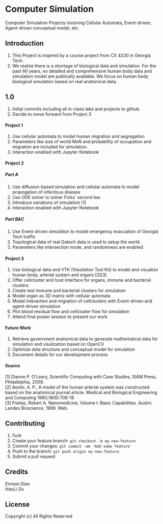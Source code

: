 # Computer Simulation

Computer Simulation Projects involving Cellular Automata, Event-driven, Agent-driven conceptual model, etc.

## Introduction

1. This Project is inspired by a course project from CX 4230 in Georgia Tech.
2. We realize there is a shortage of biological data and simulation. For the past 60 years, no detailed and comprehensive human body data and simulation model are publically available. We focus on human body biological simulation based on real anatomical data.

## 1.0
1. Initial commits including all in-class labs and projects to github.
2. Decide to move forward from Project 3

#### Project 1
1. Use cellular automata to model human migration and segregation
2. Parameters like size of world MxN and probability of occupation and migration are included for simulation.
3. Interaction enabled with Jupyter Notebook

#### Project 2
##### Part A
1. Use diffusion-based simulation and cellular automata to model propogation of infectious disease
2. Use ODE solver to solver Ficks' second law  
3. Introduce variations of simulation [1]
4. Interaction enabled with Jupyter Notebook

##### Part B&C
1. Use Event-driven simulation to model emergency evacuation of Georgia Tech traffic
2. Topological data of real Gatech data is used to setup the world.
3. Parameters like intersection mode, and randomness are enabled

#### Project 3
1. Use biological data and VTK (Visuliation Tool Kit) to model and visualize human body, arterial system and organs [2][3]
2. Offer cellcluster and host interface for organs, immune and bacterial clusters
3. Create test immune and bacterial clusters for simulation
4. Model organ as 3D matrix with cellular automata
5. Model interaction and migration of cellclusters with Event-driven and agent-driven simulation
6. Plot blood residual flow and cellcluster flow for simulation
7. Attend final poster session to present our work

#### Future Work
1. Retrieve government anatomical data to generate mathematical data for simulation and visulization based on OpenCV
2. Optimize data structure and conceptual model for simulation
3. Document details for our development process

#### Source
[1] Dianne P. O’Leary, Scientific Computing with Case Studies, SIAM Press, Philadelphia, 2009.  
[2] Avolio, A. P., A model of the human arterial system was constructed based on the anatomical journal article. Medical and  Biological Engineering and Computing 1980;18(6):709-18  
[3] Freitas, Robert A. Nanomedicine, Volume I: Basic Capabilities. Austin: Landes Bioscience, 1999. Web.


## Contributing

1. Fork
2. Create your feature branch: `git checkout -b my-new-feature`
3. Commit your changes: `git commit -am 'Add some feature'`
4. Push to the branch: `git push origin my-new-feature`
5. Submit a pull request




## Credits

*Enmao Diao  
HaoLi Du*

## License
Copyright (c) All Rights Reserved
